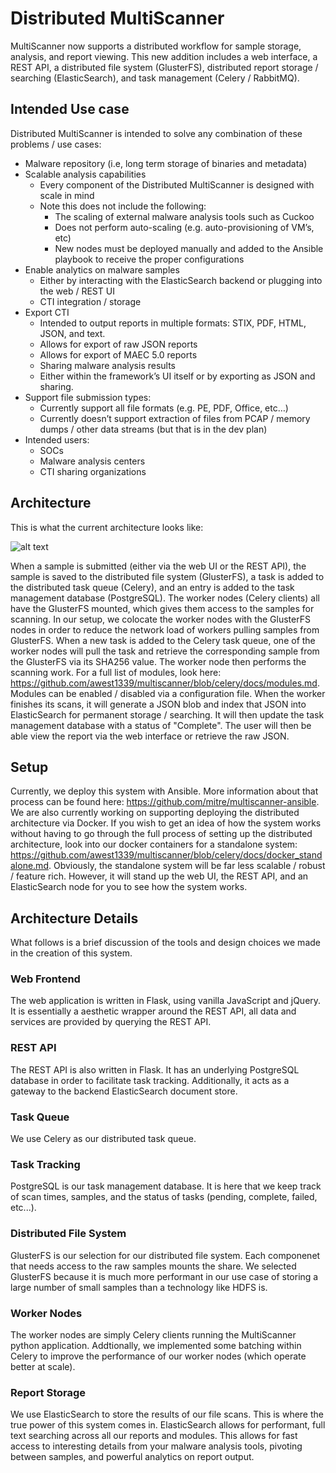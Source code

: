 # Distributed MultiScanner #
MultiScanner now supports a distributed workflow for sample storage, analysis, and report viewing. This new addition includes a web interface, a REST API, a distributed file system (GlusterFS), distributed report storage / searching (ElasticSearch), and task management (Celery / RabbitMQ).

## Intended Use case ##
Distributed MultiScanner is intended to solve any combination of these problems / use cases:

* Malware repository (i.e, long term storage of binaries and metadata)
* Scalable analysis capabilities
  * Every component of the Distributed MultiScanner is designed with scale in mind
  * Note this does not include the following:
    * The scaling of external malware analysis tools such as Cuckoo
    * Does not perform auto-scaling (e.g. auto-provisioning of VM’s, etc)
    * New nodes must be deployed manually and added to the Ansible playbook to receive the proper configurations
* Enable analytics on malware samples
  * Either by interacting with the ElasticSearch backend or plugging into the web / REST UI
  * CTI integration / storage
* Export CTI
  * Intended to output reports in multiple formats: STIX, PDF, HTML, JSON, and text.
  * Allows for export of raw JSON reports
  * Allows for export of MAEC 5.0 reports
  * Sharing malware analysis results
  * Either within the framework’s UI itself or by exporting as JSON and sharing.
* Support file submission types:
  * Currently support all file formats (e.g. PE, PDF, Office, etc…)
  * Currently doesn’t support extraction of files from PCAP / memory dumps / other data streams (but that is in the dev plan)
* Intended users:
  * SOCs
  * Malware analysis centers
  * CTI sharing organizations

## Architecture ##
This is what the current architecture looks like:

![alt text](https://raw.githubusercontent.com/awest1339/multiscanner/celery/docs/distributed_ms_diagram.PNG)

When a sample is submitted (either via the web UI or the REST API), the sample is saved to the distributed file system (GlusterFS), a task is added to the distributed task queue (Celery), and an entry is added to the task management database (PostgreSQL). The worker nodes (Celery clients) all have the GlusterFS mounted, which gives them access to the samples for scanning. In our setup, we colocate the worker nodes with the GlusterFS nodes in order to reduce the network load of workers pulling samples from GlusterFS. When a new task is added to the Celery task queue, one of the worker nodes will pull the task and retrieve the corresponding sample from the GlusterFS via its SHA256 value. The worker node then performs the scanning work. For a full list of modules, look here: https://github.com/awest1339/multiscanner/blob/celery/docs/modules.md. Modules can be enabled / disabled via a configuration file. When the worker finishes its scans, it will generate a JSON blob and index that JSON into ElasticSearch for permanent storage / searching. It will then update the task management database with a status of "Complete". The user will then be able view the report via the web interface or retrieve the raw JSON.

## Setup ##
Currently, we deploy this system with Ansible. More information about that process can be found here: https://github.com/mitre/multiscanner-ansible. We are also currently working on supporting deploying the distributed architecture via Docker. If you wish to get an idea of how the system works without having to go through the full process of setting up the distributed architecture, look into our docker containers for a standalone system: https://github.com/awest1339/multiscanner/blob/celery/docs/docker_standalone.md. Obviously, the standalone system will be far less scalable / robust / feature rich. However, it will stand up the web UI, the REST API, and an ElasticSearch node for you to see how the system works.

## Architecture Details ##
What follows is a brief discussion of the tools and design choices we made in the creation of this system.

### Web Frontend ###
The web application is written in Flask, using vanilla JavaScript and jQuery. It is essentially a aesthetic wrapper around the REST API, all data and services are provided by querying the REST API.

### REST API ###
The REST API is also written in Flask. It has an underlying PostgreSQL database in order to facilitate task tracking. Additionally, it acts as a gateway to the backend ElasticSearch document store. 

### Task Queue ###
We use Celery as our distributed task queue. 

### Task Tracking ###
PostgreSQL is our task management database. It is here that we keep track of scan times, samples, and the status of tasks (pending, complete, failed, etc...).

### Distributed File System ###
GlusterFS is our selection for our distributed file system. Each componenet that needs access to the raw samples mounts the share. We selected GlusterFS because it is much more performant in our use case of storing a large number of small samples than a technology like HDFS is.

### Worker Nodes ###
The worker nodes are simply Celery clients running the MultiScanner python application. Addtionally, we implemented some batching within Celery to improve the performance of our worker nodes (which operate better at scale).

### Report Storage ###
We use ElasticSearch to store the results of our file scans. This is where the true power of this system comes in. ElasticSearch allows for performant, full text searching across all our reports and modules. This allows for fast access to interesting details from your malware analysis tools, pivoting between samples, and powerful analytics on report output.
